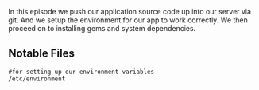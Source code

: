 In this episode we push our application source code up into our server via git. And we setup the environment for our app to work correctly. We then proceed on to installing gems and system dependencies.

## Notable Files

```
#for setting up our environment variables
/etc/environment 
```
